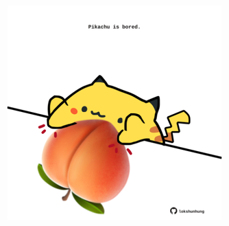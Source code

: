 <!-- built at 20/10/2025, 17:00:31 UTC -->
<p align="center">
  <img width="500" height="500" src="./ReadmeImage.svg">
</p>
